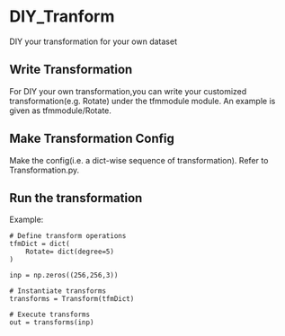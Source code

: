 # DIY_Tranform
DIY your transformation for your own dataset

## Write Transformation
For DIY your own transformation,you can write your customized transformation(e.g. Rotate) under the tfmmodule module.
An example is given as tfmmodule/Rotate.

## Make Transformation Config
Make the config(i.e. a dict-wise sequence of transformation).
Refer to Transformation.py.

## Run the transformation
Example:
```
# Define transform operations
tfmDict = dict(
    Rotate= dict(degree=5)
)

inp = np.zeros((256,256,3))

# Instantiate transforms
transforms = Transform(tfmDict)

# Execute transforms
out = transforms(inp)

```

